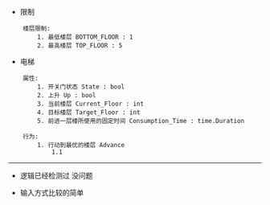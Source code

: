 * 限制

```
    楼层限制:
        1. 最低楼层 BOTTOM_FLOOR : 1
        2. 最高楼层 TOP_FLOOR : 5
```

* 电梯

```
    属性:
        1. 开关门状态 State : bool
        2. 上升 Up : bool
        3. 当前楼层 Current_Floor : int
        4. 目标楼层 Target_Floor : int
        5. 前进一层楼所使用的固定时间 Consumption_Time : time.Duration

    行为:
        1. 行动到最优的楼层 Advance
            1.1 
```

****

* 逻辑已经检测过 没问题

* 输入方式比较的简单
